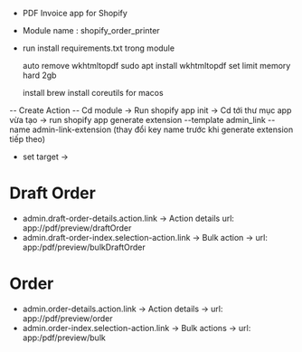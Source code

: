 - PDF Invoice app for Shopify
- Module name : shopify_order_printer
- run install requirements.txt trong module
  
  auto remove wkhtmltopdf 
  sudo apt install wkhtmltopdf
  set limit memory hard 2gb

  install brew install coreutils for macos
  

-- Create Action
-- Cd module -> Run shopify app init
-> Cd tới thư mục app vừa tạo -> run shopify app generate extension --template admin_link --name admin-link-extension (thay đổi key name trước khi generate extension tiếp theo)
- set target ->
# Draft Order
- admin.draft-order-details.action.link -> Action details url: app://pdf/preview/draftOrder
- admin.draft-order-index.selection-action.link -> Bulk action -> url: app:/pdf/preview/bulkDraftOrder

# Order
 - admin.order-details.action.link -> Action details -> url: app://pdf/preview/order
 - admin.order-index.selection-action.link -> Bulk actions -> url: app:/pdf/preview/bulk